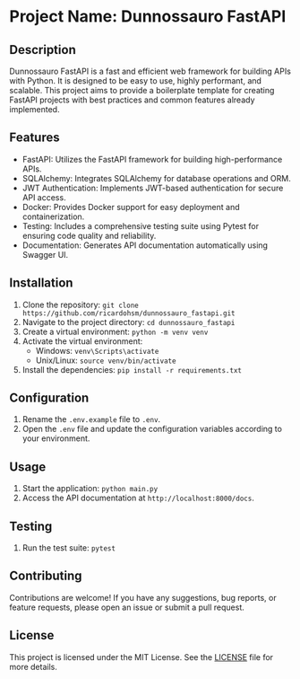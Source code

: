 # Project Name: Dunnossauro FastAPI

## Description
Dunnossauro FastAPI is a fast and efficient web framework for building APIs with Python. It is designed to be easy to use, highly performant, and scalable. This project aims to provide a boilerplate template for creating FastAPI projects with best practices and common features already implemented.

## Features
- FastAPI: Utilizes the FastAPI framework for building high-performance APIs.
- SQLAlchemy: Integrates SQLAlchemy for database operations and ORM.
- JWT Authentication: Implements JWT-based authentication for secure API access.
- Docker: Provides Docker support for easy deployment and containerization.
- Testing: Includes a comprehensive testing suite using Pytest for ensuring code quality and reliability.
- Documentation: Generates API documentation automatically using Swagger UI.

## Installation
1. Clone the repository: `git clone https://github.com/ricardohsm/dunnossauro_fastapi.git`
2. Navigate to the project directory: `cd dunnossauro_fastapi`
3. Create a virtual environment: `python -m venv venv`
4. Activate the virtual environment:
    - Windows: `venv\Scripts\activate`
    - Unix/Linux: `source venv/bin/activate`
5. Install the dependencies: `pip install -r requirements.txt`

## Configuration
1. Rename the `.env.example` file to `.env`.
2. Open the `.env` file and update the configuration variables according to your environment.

## Usage
1. Start the application: `python main.py`
2. Access the API documentation at `http://localhost:8000/docs`.

## Testing
1. Run the test suite: `pytest`

## Contributing
Contributions are welcome! If you have any suggestions, bug reports, or feature requests, please open an issue or submit a pull request.

## License
This project is licensed under the MIT License. See the [LICENSE](LICENSE) file for more details.
